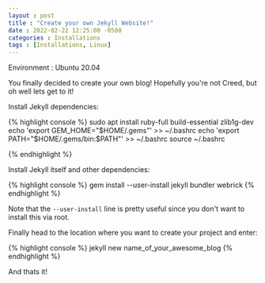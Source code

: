 ```yaml
---
layout : post
title : "Create your own Jekyll Website!"
date : 2022-02-22 12:25:00 -0500
categories : Installations
tags : [Installations, Linux]
---
```


Environment : Ubuntu 20.04

You finally decided to create your own blog! Hopefully you're not Creed, but oh well lets get to it!

Install Jekyll dependencies:

{% highlight console %}
sudo apt install ruby-full build-essential zlib1g-dev
echo 'export GEM_HOME="$HOME/.gems"' >> ~/.bashrc
echo 'export PATH="$HOME/.gems/bin:$PATH"' >> ~/.bashrc
source ~/.bashrc

{% endhighlight %}

Install Jekyll itself and other dependencies:

{% highlight console %}
gem install --user-install jekyll bundler webrick
{% endhighlight %}

Note that the `--user-install` line is pretty useful since you don't want to install this via root.

Finally head to the location where you want to create your project and enter:

{% highlight console %}
jekyll new name_of_your_awesome_blog
{% endhighlight %}

And thats it!
